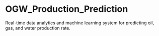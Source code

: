 # OGW_Production_Prediction
Real-time data analytics and machine learning system for predicting oil, gas, and water production rate.
